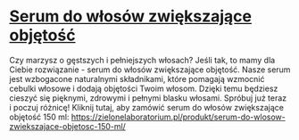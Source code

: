 # [Serum do włosów zwiększające objętość](https://zielonelaboratorium.pl/produkt/serum-do-wlosow-zwiekszajace-objetosc-150-ml/)

Czy marzysz o gęstszych i pełniejszych włosach? Jeśli tak, to mamy dla Ciebie rozwiązanie - serum do włosów zwiększające objętość. Nasze serum jest wzbogacone naturalnymi składnikami, które pomagają wzmocnić cebulki włosowe i dodają objętości Twoim włosom. Dzięki temu będziesz cieszyć się pięknymi, zdrowymi i pełnymi blasku włosami. Spróbuj już teraz i poczuj różnicę! Kliknij tutaj, aby zamówić serum do włosów zwiększające objętość 150 ml: https://zielonelaboratorium.pl/produkt/serum-do-wlosow-zwiekszajace-objetosc-150-ml/